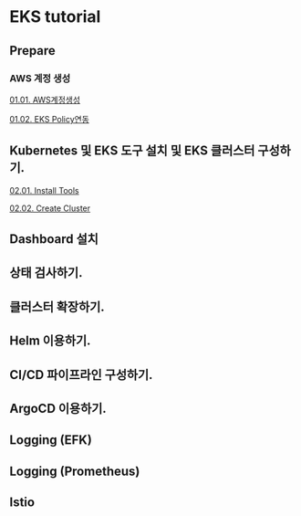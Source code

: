 # EKS tutorial

## Prepare

### AWS 계정 생성 

[01.01. AWS계정생성](01.Prepare/01.AWS_Account.md)

[01.02. EKS Policy연동](01.Prepare/02.AWS_EKS_Policy.md)

## Kubernetes 및 EKS 도구 설치 및 EKS 클러스터 구성하기. 

[02.01. Install Tools](02.Install/01.install_tools.md)

[02.02. Create Cluster](02.Install/02.CreateEKSCluster.md)

## Dashboard 설치 

## 상태 검사하기. 

## 클러스터 확장하기. 

## Helm 이용하기. 

## CI/CD 파이프라인 구성하기. 

## ArgoCD 이용하기. 

## Logging (EFK)

## Logging (Prometheus)

## Istio

